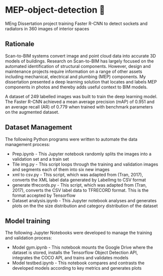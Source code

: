 # MEP-object-detection :robot:
MEng Dissertation project training Faster R-CNN to detect sockets and radiators in 360 images of interior spaces

## Rationale
Scan-to-BIM systems convert image and point cloud data into accurate 3D models
of buildings. Research on Scan-to-BIM has largely focused on the automated
identification of structural components. However, design and maintenance
projects require information on a range of other assets including mechanical,
electrical and plumbing (MEP) components. My dissertation presented a deep
learning solution that locates and labels MEP components in photos and thereby
adds useful context to BIM models.

A dataset of 249 labelled images was built to train the deep learning model. The
Faster R-CNN achieved a mean average precision (mAP) of 0.951 and an average
recall (AR) of 0.779 when trained with benchmark parameters on the augmented
dataset.


## Dataset Management
The following Python programs were written to automate the data management process:
* Prep.ipynb - This Jupyter notebook randomly splits the images into a validation
  set and a train set
* Tile img.py - This script loops through the training and validation images
  and segments each of them into six new images
* xml to csv.py - This script, which was adapted from (Tran, 2017), converts
  the XML label data generated by LabelImg to CSV format
* generate tfrecords.py - This script, which was adapted from (Tran, 2017),
  converts the CSV label data to TFRECORD format. This is the format
  accepted by Tensorflow
* Dataset analysis.ipynb - This Jupyter notebook analyses and generates plots
  on the the size distribution and category distribution of the dataset

## Model training
The following Jupyter Notebooks were developed to manage the training and validation process:
* Model gym.ipynb - This notebook mounts the Google Drive where the dataset
  is stored, installs the Tensorflow Object Detection API, integrates the COCO
  API, and trains and validates models
* Model testbed.ipynb - This notebook compares and contrasts the developed
  models according to key metrics and generates plots
